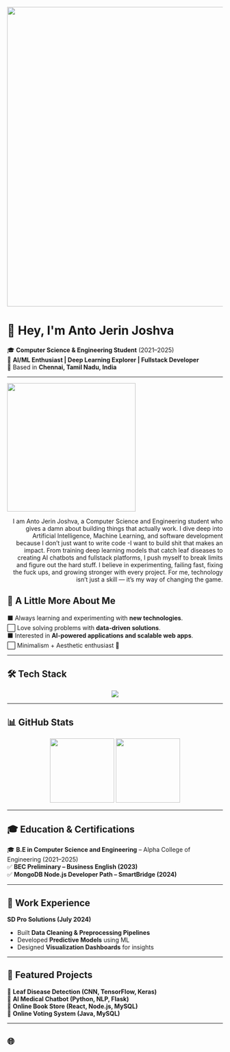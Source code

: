 <!-- Banner -->
<p align="center">
  <img src="https://i.pinimg.com/originals/5e/7f/23/5e7f23a5e3a4c4a7e3c63b2d785cb7d2.gif" width="700px"/>
</p>

# 👋 Hey, I'm Anto Jerin Joshva  

🎓 **Computer Science & Engineering Student** (2021–2025)  
🤖 **AI/ML Enthusiast | Deep Learning Explorer | Fullstack Developer**  
📍 Based in **Chennai, Tamil Nadu, India**  

---

<p align="left">
  <img src="https://camo.githubusercontent.com/a931df81aea90c151e0705203a7ca32ee7fdb0ac65bd0de2242ffd614ed2c31f/68747470733a2f2f6d656469612e74656e6f722e636f6d2f4768334c4b5839484d466b414141416a2f686f6c6c6f772d6b6e696768742d6b6e696768742e676966" width="300px"/>
</p>
<p align="right">I am Anto Jerin Joshva, a Computer Science and Engineering student who gives a damn about building things that actually work. I dive deep into Artificial Intelligence, Machine Learning, and software development because I don’t just want to write code -I want to build shit that makes an impact. From training deep learning models that catch leaf diseases to creating AI chatbots and fullstack platforms, I push myself to break limits and figure out the hard stuff. I believe in experimenting, failing fast, fixing the fuck ups, and growing stronger with every project. For me, technology isn’t just a skill — it’s my way of changing the game.</p>

## 🎯 A Little More About Me  
⬛ Always learning and experimenting with **new technologies**.  
⬜ Love solving problems with **data-driven solutions**.  
⬛ Interested in **AI-powered applications and scalable web apps**.  
⬜ Minimalism + Aesthetic enthusiast 🌸  

---

## 🛠️ Tech Stack  
<p align="center">
  <img src="https://skillicons.dev/icons?i=python,java,js,react,nodejs,mysql,flutter,django,tensorflow,pytorch,figma,git" />
</p>

---

## 📊 GitHub Stats  
<p align="center">
  <img src="https://github-readme-stats.vercel.app/api?username=YOUR_GITHUB_USERNAME&show_icons=true&theme=radical" height="150"/>
  <img src="https://github-readme-streak-stats.herokuapp.com/?user=YOUR_GITHUB_USERNAME&theme=radical" height="150"/>
</p>

---

## 🎓 Education & Certifications  
🎓 **B.E in Computer Science and Engineering** – Alpha College of Engineering (2021–2025)  
✅ **BEC Preliminary – Business English (2023)**  
✅ **MongoDB Node.js Developer Path – SmartBridge (2024)**  

---

## 🚀 Work Experience  
**SD Pro Solutions (July 2024)**  
- Built **Data Cleaning & Preprocessing Pipelines**  
- Developed **Predictive Models** using ML  
- Designed **Visualization Dashboards** for insights  

---

## 📌 Featured Projects  
🔹 **Leaf Disease Detection (CNN, TensorFlow, Keras)**  
🔹 **AI Medical Chatbot (Python, NLP, Flask)**  
🔹 **Online Book Store (React, Node.js, MySQL)**  
🔹 **Online Voting System (Java, MySQL)**  

---

## 🌐
